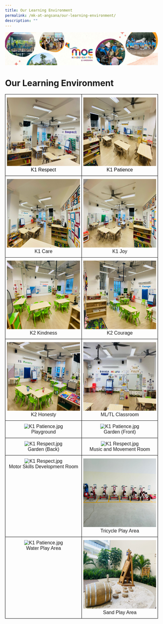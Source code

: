 ```yaml
---
title: Our Learning Environment
permalink: /mk-at-angsana/our-learning-environment/
description: ""
---
```

![](/images/MK-Angsana.jpg)

Our Learning Environment
========================


<style type="text/css">
.tg  {border-collapse:collapse;border-spacing:0;}
.tg td{border-color:black;border-style:solid;border-width:1px;font-family:Arial, sans-serif;font-size:14px;
  overflow:hidden;padding:10px 5px;word-break:normal;}
.tg th{border-color:black;border-style:solid;border-width:1px;font-family:Arial, sans-serif;font-size:14px;
  font-weight:normal;overflow:hidden;padding:10px 5px;word-break:normal;}
.tg .tg-lvth{font-size:16px;text-align:center;vertical-align:top}
</style>
<table class="tg">
<thead>
  <tr>
    <th class="tg-lvth"><img src="/images/MK@Angsana/K1%20Respect%20resized.jpg" width="300" height="225"><br><span style="font-weight:400;color:#000">K1 Respect</span></th>
    <th class="tg-lvth"><img src="/images/MK@Angsana/K1%20Patience%20resized.jpg" width="300" height="225"><br><span style="font-weight:400;color:#000">K1 Patience</span></th>
  </tr>
</thead>
<tbody>
  <tr>
    <td class="tg-lvth"><img src="/images/MK@Angsana/K1%20Care%20resized.jpg" width="300" height="225"><br><span style="font-weight:400;font-style:normal;text-decoration:none">K1 Care</span></td>
    <td class="tg-lvth"><img src="/images/MK@Angsana/K1%20Joy%20resized.jpg" width="300" height="225"><br><span style="font-weight:400;font-style:normal;text-decoration:none">K1 Joy</span></td>
  </tr>
  <tr>
		<td class="tg-lvth"><img src="/images/MK@Angsana/K2%20Kindness%20resized.jpg" width="300" height="225"><br><span style="font-weight:400;font-style:normal;text-decoration:none">K2 Kindness</span></td>
    <td class="tg-lvth"><img src="/images/MK@Angsana/K2%20Courage%20resized.jpg" width="300" height="225"><br><span style="font-weight:400;font-style:normal;text-decoration:none">K2 Courage</span></td>
  </tr>
  <tr>
		   <td class="tg-lvth"><img src="/images/MK@Angsana/K2%20Honesty%20resized.jpg" width="300" height="225"><br><span style="font-weight:400;font-style:normal;text-decoration:none">K2 Honesty</span></td>
    <td class="tg-lvth"><img src="/images/MK@Angsana/ML%20TL%20Classroom.jpg" alt="K1 Patience.jpg" width="300" height="225"><br><span style="font-weight:400;font-style:normal;text-decoration:none">ML/TL Classroom</span></td>
  </tr>
  <tr>
    <td class="tg-lvth"><img src="/images/MK@Angsana/Playground.png" alt="K1 Patience.jpg" width="300" height="225"><br><span style="font-weight:400;font-style:normal;text-decoration:none">Playground</span></td>
    <td class="tg-lvth"><img src="/images/MK@Angsana/Garden%20(Front).png" alt="K1 Patience.jpg" width="300" height="225"><br><span style="font-weight:400;font-style:normal;text-decoration:none">Garden (Front)</span></td>
  </tr>
  <tr>
    <td class="tg-lvth"><img src="/images/MK@Angsana/Garden%20(Back).png" alt="K1 Respect.jpg" width="300" height="225"><br><span style="font-weight:400;font-style:normal;text-decoration:none">Garden (Back)</span></td>
    <td class="tg-lvth"><img src="/images/MK@Angsana/Music%20and%20Movement%20Room.png" alt="K1 Respect.jpg" width="300" height="225"><br><span style="font-weight:400;font-style:normal;text-decoration:none">Music and Movement Room</span></td>
  </tr>
  <tr>
    <td class="tg-lvth"><img src="/images/MK@Angsana/Music%20and%20Movement%20Room.png" alt="K1 Respect.jpg" width="300" height="225"><br><span style="font-weight:400;font-style:normal;text-decoration:none">Motor Skills Development Room</span></td>
    <td class="tg-lvth"><img src="/images/MK@Angsana/Tricycle%20Play%20Area.jpg" alt="K1 Respect.jpg" width="300" height="225"><br><span style="font-weight:400;font-style:normal;text-decoration:none">Tricycle Play Area</span></td>
  </tr>
  <tr>
    <td class="tg-lvth"><img src="/images/MK@Angsana/Water%20Play%20Area.png" alt="K1 Patience.jpg" width="300" height="225"><br><span style="font-weight:400;font-style:normal;text-decoration:none">Water Play Area</span></td>
    <td class="tg-lvth"><img src="/images/MK@Angsana/Sand%20Play%20Area.png" alt="K1 Patience.jpg" width="300" height="225"><br><span style="font-weight:400;font-style:normal;text-decoration:none">Sand Play Area</span></td>
  </tr>
</tbody>
</table>